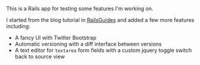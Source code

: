 This is a Rails app for testing some features I'm working on.

I started from the blog tutorial in [RailsGuides](http://guides.rubyonrails.org/getting_started.html) and added a few more features including:
*   A fancy UI with Twitter Bootstrap
*   Automatic versioning with a diff interface between versions
*   A text editor for `textarea` form fields with a custom jquery toggle switch back to source view

